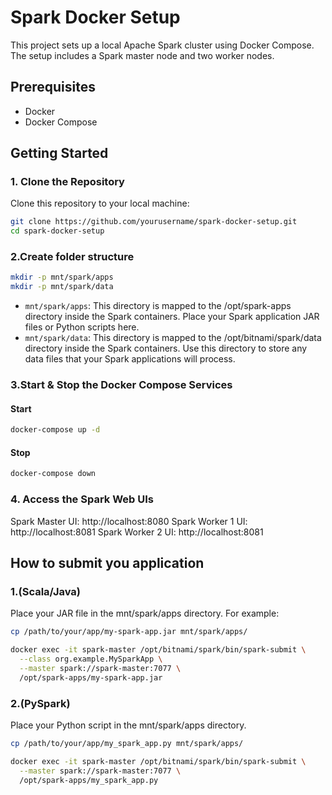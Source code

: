 # Spark Docker Setup

This project sets up a local Apache Spark cluster using Docker Compose. The setup includes a Spark master node and two worker nodes.

## Prerequisites

- Docker
- Docker Compose

## Getting Started

### 1. Clone the Repository

Clone this repository to your local machine:

```sh
git clone https://github.com/yourusername/spark-docker-setup.git
cd spark-docker-setup
```

### 2.Create folder structure

```sh
mkdir -p mnt/spark/apps
mkdir -p mnt/spark/data
```
- `mnt/spark/apps`: This directory is mapped to the /opt/spark-apps directory inside the Spark containers. Place your Spark application JAR files or Python scripts here.
- `mnt/spark/data`: This directory is mapped to the /opt/bitnami/spark/data directory inside the Spark containers. Use this directory to store any data files that your Spark applications will process.

### 3.Start & Stop the Docker Compose Services

#### Start
```sh
docker-compose up -d 
```
#### Stop
```sh
docker-compose down
```

### 4. Access the Spark Web UIs
Spark Master UI: http://localhost:8080
Spark Worker 1 UI: http://localhost:8081
Spark Worker 2 UI: http://localhost:8081

## How to submit you application 

### 1.(Scala/Java)
Place your JAR file in the mnt/spark/apps directory. For example:

```sh
cp /path/to/your/app/my-spark-app.jar mnt/spark/apps/

docker exec -it spark-master /opt/bitnami/spark/bin/spark-submit \
  --class org.example.MySparkApp \
  --master spark://spark-master:7077 \
  /opt/spark-apps/my-spark-app.jar
```

### 2.(PySpark)
Place your Python script in the mnt/spark/apps directory.
```sh
cp /path/to/your/app/my_spark_app.py mnt/spark/apps/

docker exec -it spark-master /opt/bitnami/spark/bin/spark-submit \
  --master spark://spark-master:7077 \
  /opt/spark-apps/my_spark_app.py
```